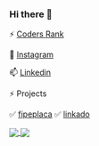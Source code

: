 ### Hi there 👋

⚡ [Coders Rank](https://profile.codersrank.io/user/devguerra)

👯 [Instagram](https://instagram.com/dev_guerra)

📫 [Linkedin](https://www.linkedin.com/in/umroberto/)

<p>⚡ Projects</p>
✅ <a href="https://www.fipeplaca.com.br" rel="nofollow noreferrer" align="justify">fipeplaca</a>
✅ <a href="https://linkado.app" rel="nofollow noreferrer" align="justify">linkado</a>
</p>
<p align="justify">
  <a href="https://github.com/anuraghazra/github-readme-stats">
  <img align="center" src="https://github-readme-stats.vercel.app/api?username=devGuerra&count_private=true&include_all_commits=true&theme=dracula&show_icons=true&hide=issues" />
    
</a>
  <a href="https://github.com/anuraghazra/github-readme-stats">
  <img align="center" src="https://github-readme-stats.vercel.app/api/top-langs/?username=devGuerra&layout=compact&theme=dracula" />
</a>


<!--
**devGuerra/devGuerra** is a ✨ _special_ ✨ repository because its `README.md` (this file) appears on your GitHub profile.

Here are some ideas to get you started:

- 🔭 I’m currently working on ...
- c I’m currently learning ...
- 👯 I’m looking to collaborate on ...
- 🤔 I’m looking for help with ...
- 💬 Ask me about ...
- 📫 How to reach me: ...
- 😄 Pronouns: ...
- ⚡ Fun fact: ...
-->
